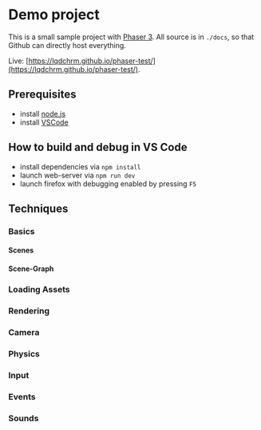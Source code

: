# Demo project

This is a small sample project with [Phaser 3](https://phaser.io).
All source is in `./docs`, so that Github can directly host everything.

Live: [https://lqdchrm.github.io/phaser-test/](https://lqdchrm.github.io/phaser-test/).

## Prerequisites

* install [node.js](https://nodejs.org/en/download/)
* install [VSCode](https://code.visualstudio.com/Download)

## How to build and debug in VS Code

* install dependencies via `npm install`
* launch web-server via `npm run dev`
* launch firefox with debugging enabled by pressing `F5`

## Techniques

### Basics

#### Scenes

#### Scene-Graph

### Loading Assets

### Rendering

### Camera

### Physics

### Input

### Events

### Sounds
